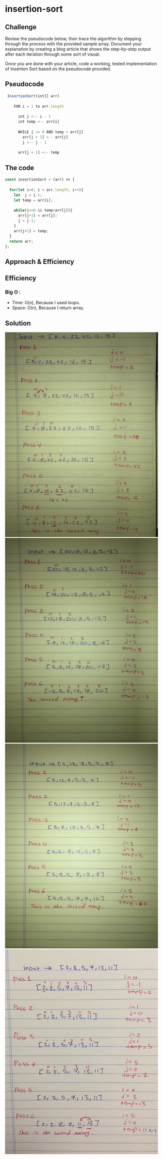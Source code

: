 # insertion-sort

## Challenge
Review the pseudocode below, then trace the algorithm by stepping through the process with the provided sample array. Document your explanation by creating a blog article that shows the step-by-step output after each iteration through some sort of visual.

Once you are done with your article, code a working, tested implementation of Insertion Sort based on the pseudocode provided.

## Pseudocode
```javascript
 InsertionSort(int[] arr)
  
    FOR i = 1 to arr.length
    
      int j <-- i - 1
      int temp <-- arr[i]
      
      WHILE j >= 0 AND temp < arr[j]
        arr[j + 1] <-- arr[j]
        j <-- j - 1
        
      arr[j + 1] <-- temp
```
## The code 
```javascript
const insertionSort = (arr) => {

  for(let i=0; i < arr.length; i++){
    let  j = i-1;
    let temp = arr[i];
  
    while(j>=0 && temp<arr[j]){
      arr[j+1] = arr[j];
      j = j-1;
    }
    arr[j+1] = temp;
  }
  return arr;
};
```

## Approach & Efficiency
## Efficiency
### Big O :
- Time: O(n), Because I used loops.
- Space: O(n), Because I return array.

## Solution
![First-Image](../assets/1.jpg)
![Sec-Image](../assets/2.jpg)
![Third-Image](../assets/3.jpg)
![Forth-Image](../assets/4.jpg)